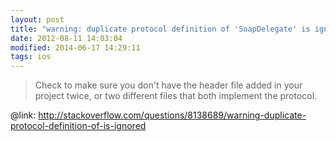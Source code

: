 ```yaml
---
layout: post
title: "warning: duplicate protocol definition of 'SoapDelegate' is ignored"
date: 2012-08-11 14:03:04
modified: 2014-06-17 14:29:11
tags: ios
---
```


> Check to make sure you don't have the header file added in your project twice, or two different files that both implement the protocol.

@link: <a href="http://stackoverflow.com/questions/8138689/warning-duplicate-protocol-definition-of-is-ignored">http://stackoverflow.com/questions/8138689/warning-duplicate-protocol-definition-of-is-ignored</a>